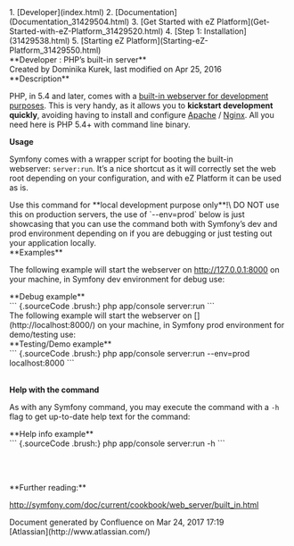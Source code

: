 <div id="page">
<div id="main" class="aui-page-panel">
<div id="main-header">
<div id="breadcrumb-section">
1.  [Developer](index.html)
2.  [Documentation](Documentation_31429504.html)
3.  [Get Started with eZ
    Platform](Get-Started-with-eZ-Platform_31429520.html)
4.  [Step 1: Installation](31429538.html)
5.  [Starting eZ Platform](Starting-eZ-Platform_31429550.html)

</div>
**Developer : PHP’s built-in server**

</div>
<div id="content" class="view">
<div class="page-metadata">
Created by Dominika Kurek, last modified on Apr 25, 2016

</div>
<div id="main-content" class="wiki-content group">
<div class="contentLayout2">
<div class="columnLayout two-right-sidebar"
data-layout="two-right-sidebar">
<div class="cell normal" data-type="normal">
<div class="innerCell">
**Description**

PHP, in 5.4 and later, comes with a [built-in webserver for development
purposes](http://php.net/manual/en/features.commandline.webserver.php).
This is very handy, as it allows you to **kickstart development
quickly**, avoiding having to install and configure
[Apache](https://github.com/ezsystems/ezplatform/tree/master/doc/apache2)
/
[Nginx](https://github.com/ezsystems/ezplatform/tree/master/doc/nginx). All
you need here is PHP 5.4+ with command line binary.

**Usage**

Symfony comes with a wrapper script for booting the built-in
webserver: `server:run`. It’s a nice shortcut as it will correctly set
the web root depending on your configuration, and with eZ Platform it
can be used as is.

<div
class="confluence-information-macro confluence-information-macro-warning">
<div class="confluence-information-macro-body">
Use this command for **local development purpose only**!\
DO NOT use this on production servers, the use of `--env=prod` below is
just showcasing that you can use the command both with Symfony’s dev and
prod environment depending on if you are debugging or just testing out
your application locally.

</div>
</div>
**Examples**

The following example will start the webserver
on <http://127.0.0.1:8000> on your machine, in Symfony dev environment
for debug use:

<div class="code panel pdl" style="border-width: 1px;">
<div class="codeHeader panelHeader pdl"
style="border-bottom-width: 1px;">
**Debug example**

</div>
<div class="codeContent panelContent pdl">
``` {.sourceCode .brush:}
php app/console server:run
```

</div>
</div>
The following example will start the webserver
on [<http://localhost:8000>](http://localhost:8000/) on your machine, in
Symfony prod environment for demo/testing use:

<div class="code panel pdl" style="border-width: 1px;">
<div class="codeHeader panelHeader pdl"
style="border-bottom-width: 1px;">
**Testing/Demo example**

</div>
<div class="codeContent panelContent pdl">
``` {.sourceCode .brush:}
php app/console server:run --env=prod localhost:8000
```

</div>
</div>
 

****Help with the command****

As with any Symfony command, you may execute the command with a `-h`
flag to get up-to-date help text for the command:

<div class="code panel pdl" style="border-width: 1px;">
<div class="codeHeader panelHeader pdl"
style="border-bottom-width: 1px;">
**Help info example**

</div>
<div class="codeContent panelContent pdl">
``` {.sourceCode .brush:}
php app/console server:run -h
```

</div>
</div>
 

 

</div>
</div>
<div class="cell aside" data-type="aside">
<div class="innerCell">
**Further reading:**

<http://symfony.com/doc/current/cookbook/web_server/built_in.html>

</div>
</div>
</div>
</div>
</div>
</div>
</div>
<div id="footer" role="contentinfo">
<div class="section footer-body">
Document generated by Confluence on Mar 24, 2017 17:19

<div id="footer-logo">
[Atlassian](http://www.atlassian.com/)

</div>
</div>
</div>
</div>

